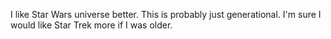 I like Star Wars universe better. This is probably just generational. I'm sure I would like Star Trek more if I was older.